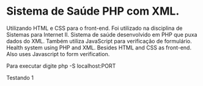 # Sistema de Saúde PHP com XML.
Utilizando HTML e CSS para o front-end. Foi utilizado na disciplina de Sistemas para Internet II.
Sistema de saúde desenvolvido em PHP que puxa dados do XML. Também utiliza JavaScript para verificação de formulário.
Health system using PHP and XML. Besides HTML and CSS as front-end. Also uses Javascript to form verification.

Para executar digite
php -S localhost:PORT

Testando 1